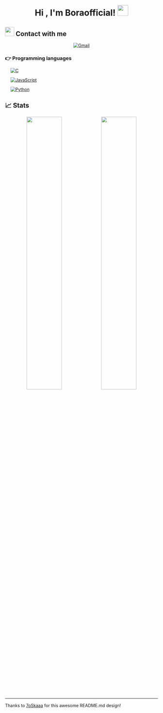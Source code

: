 <h1 align="center">Hi , I'm Boraofficial! <img src="https://media.giphy.com/media/hvRJCLFzcasrR4ia7z/giphy.gif" width="35"></h1>




## <img src="https://media.giphy.com/media/iY8CRBdQXODJSCERIr/giphy.gif" width="30px"> Contact with me
<p align="center">
	<a href="mailto:contact.boraofficial@gmail.com"><img img src="https://img.shields.io/badge/gmail-%23EA4335.svg?style=plastic&logo=gmail&logoColor=white" alt="Gmail"/></a>





### 👉 Programming languages

  &emsp; 
  <a href="https://www.cprogramming.com/" target="_blank"> 
    <img alt="C" src="https://img.shields.io/badge/C%20-%232370ED.svg?style=plastic&logo=c&logoColor=white">
  </a> 

  &emsp;
  <a href="https://developer.mozilla.org/en-US/docs/Web/JavaScript" target="_blank"> 
     <img alt="JavaScript" src="https://img.shields.io/badge/JavaScript%20-%23F7DF1E.svg?style=plastic&logo=javascript&logoColor=black">
   </a>

  &emsp;
   <a href="https://www.python.org" target="_blank">
    <img alt="Python" src="https://img.shields.io/badge/Python%20-%2314354C.svg?style=plastic&logo=python&logoColor=white">
  </a>
	
	
	
## 📈 Stats

<p align="center">

  <img width="48%" src="https://github-readme-stats.vercel.app/api?username=Khushi0321&show_icons=true&theme=tokyonight" />
  <img width="48%" src="https://github-readme-streak-stats.herokuapp.com/?user=khushi0321&theme=tokyonight" />
</p>

<br>
	
	
	
	
	
	
	




-----
Thanks to [7oSkaaa](https://github.com/7oSkaaa) for this awesome README.md design!

